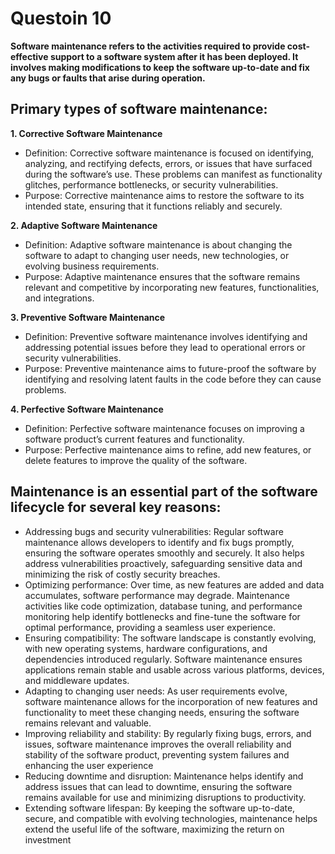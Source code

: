 # Questoin 10
**Software maintenance refers to the activities required to provide cost-effective support to a software system after it has been deployed. It involves making modifications to keep the software up-to-date and fix any bugs or faults that arise during operation.**  
## Primary types of software maintenance:
**1. Corrective Software Maintenance**
  - Definition: Corrective software maintenance is focused on identifying, analyzing, and rectifying defects, errors, or issues that have surfaced during the software’s use. These problems can manifest as functionality glitches, performance bottlenecks, or security vulnerabilities.
  - Purpose: Corrective maintenance aims to restore the software to its intended state, ensuring that it functions reliably and securely.
   

**2. Adaptive Software Maintenance**
  - Definition: Adaptive software maintenance is about changing the software to adapt to changing user needs, new technologies, or evolving business requirements.
  - Purpose: Adaptive maintenance ensures that the software remains relevant and competitive by incorporating new features, functionalities, and integrations.

**3. Preventive Software Maintenance**
  - Definition: Preventive software maintenance involves identifying and addressing potential issues before they lead to operational errors or security vulnerabilities.
  - Purpose: Preventive maintenance aims to future-proof the software by identifying and resolving latent faults in the code before they can cause problems.
   

**4. Perfective Software Maintenance**
  - Definition: Perfective software maintenance focuses on improving a software product’s current features and functionality.
  - Purpose: Perfective maintenance aims to refine, add new features, or delete features to improve the quality of the software.

## Maintenance is an essential part of the software lifecycle for several key reasons:
  - Addressing bugs and security vulnerabilities: Regular software maintenance allows developers to identify and fix bugs promptly, ensuring the software operates smoothly and securely. It also helps address vulnerabilities proactively, safeguarding sensitive data and minimizing the risk of costly security breaches.
  - Optimizing performance: Over time, as new features are added and data accumulates, software performance may degrade. Maintenance activities like code optimization, database tuning, and performance monitoring help identify bottlenecks and fine-tune the software for optimal performance, providing a seamless user experience.
  - Ensuring compatibility: The software landscape is constantly evolving, with new operating systems, hardware configurations, and dependencies introduced regularly. Software maintenance ensures applications remain stable and usable across various platforms, devices, and middleware updates.
  - Adapting to changing user needs: As user requirements evolve, software maintenance allows for the incorporation of new features and functionality to meet these changing needs, ensuring the software remains relevant and valuable.
  - Improving reliability and stability: By regularly fixing bugs, errors, and issues, software maintenance improves the overall reliability and stability of the software product, preventing system failures and enhancing the user experience
  - Reducing downtime and disruption: Maintenance helps identify and address issues that can lead to downtime, ensuring the software remains available for use and minimizing disruptions to productivity.
  - Extending software lifespan: By keeping the software up-to-date, secure, and compatible with evolving technologies, maintenance helps extend the useful life of the software, maximizing the return on investment
